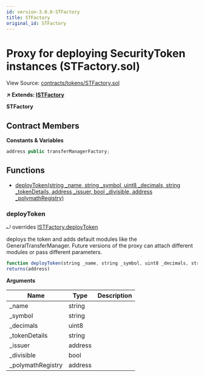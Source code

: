 ```yaml
---
id: version-3.0.0-STFactory
title: STFactory
original_id: STFactory
---
```


# Proxy for deploying SecurityToken instances (STFactory.sol)

View Source: [contracts/tokens/STFactory.sol](../../contracts/tokens/STFactory.sol)

**↗ Extends: [ISTFactory](ISTFactory.md)**

**STFactory**

## Contract Members
**Constants & Variables**

```js
address public transferManagerFactory;

```

## Functions

- [deployToken(string _name, string _symbol, uint8 _decimals, string _tokenDetails, address _issuer, bool _divisible, address _polymathRegistry)](#deploytoken)

### deployToken

⤾ overrides [ISTFactory.deployToken](ISTFactory.md#deploytoken)

deploys the token and adds default modules like the GeneralTransferManager.
Future versions of the proxy can attach different modules or pass different parameters.

```js
function deployToken(string _name, string _symbol, uint8 _decimals, string _tokenDetails, address _issuer, bool _divisible, address _polymathRegistry) external nonpayable
returns(address)
```

**Arguments**

| Name        | Type           | Description  |
| ------------- |------------- | -----|
| _name | string |  | 
| _symbol | string |  | 
| _decimals | uint8 |  | 
| _tokenDetails | string |  | 
| _issuer | address |  | 
| _divisible | bool |  | 
| _polymathRegistry | address |  | 

